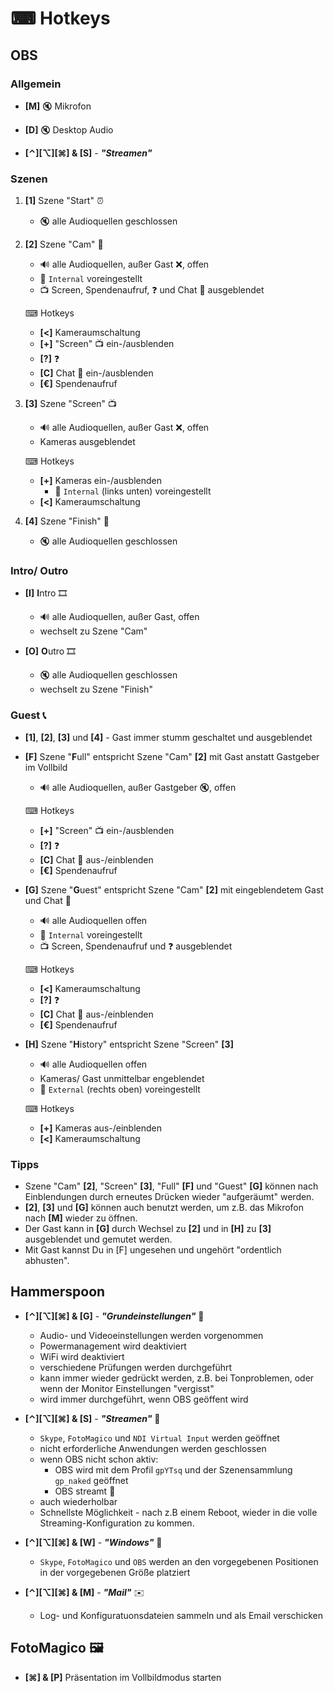 # ⌨ Hotkeys

## OBS
### Allgemein
* **[M]** 🔇 Mikrofon
* **[D]** 🔇 Desktop Audio

* **[⌃][⌥][⌘] & [S]** - ***"Streamen"***

### Szenen
1. **[1]** Szene "Start" ⏰
    * 🔇 alle Audioquellen geschlossen

2. **[2]** Szene "Cam" 🎥
    * 🔊 alle Audioquellen, außer Gast ❌, offen
    * 🎥 `Internal` voreingestellt
    * 📺 Screen, Spendenaufruf, ❓ und Chat 💬 ausgeblendet

    ⌨ Hotkeys
    * **[<]** Kameraumschaltung
    * **[+]** "Screen" 📺 ein-/ausblenden
    * **[?]** ❓
    * **[C]** Chat 💬 ein-/ausblenden
    * **[€]** Spendenaufruf

3. **[3]** Szene "Screen" 📺
    * 🔊 alle Audioquellen, außer Gast ❌, offen
    * Kameras ausgeblendet

    ⌨ Hotkeys
    * **[+]** Kameras ein-/ausblenden
        * 🎥 `Internal` (links unten) voreingestellt
    * **[<]** Kameraumschaltung

4. **[4]** Szene "Finish" 🛌
    * 🔇 alle Audioquellen geschlossen

### Intro/ Outro
* **[I]** **I**ntro 🎞
    * 🔊 alle Audioquellen, außer Gast, offen
    * wechselt zu Szene "Cam"

* **[O]** **O**utro 🎞
    * 🔇 alle Audioquellen geschlossen
    * wechselt zu Szene "Finish"

### Guest 📞
* **[1]**, **[2]**, **[3]** und **[4]** - Gast immer stumm geschaltet und ausgeblendet

* **[F]** Szene "**F**ull" entspricht Szene "Cam" **[2]** mit Gast anstatt Gastgeber im Vollbild
    * 🔊 alle Audioquellen, außer Gastgeber 🔇, offen

    ⌨ Hotkeys
    * **[+]** "Screen" 📺 ein-/ausblenden
    * **[?]** ❓
    * **[C]** Chat 💬 aus-/einblenden
    * **[€]** Spendenaufruf

* **[G]** Szene "**G**uest" entspricht Szene "Cam" **[2]** mit eingeblendetem Gast und Chat 💬
    * 🔊 alle Audioquellen offen
    * 🎥 `Internal` voreingestellt
    * 📺 Screen, Spendenaufruf und ❓ ausgeblendet

    ⌨ Hotkeys
    * **[<]** Kameraumschaltung
    * **[?]** ❓
    * **[C]** Chat 💬 aus-/einblenden
    * **[€]** Spendenaufruf

* **[H]** Szene "**H**istory" entspricht Szene "Screen" **[3]**
    * 🔊 alle Audioquellen offen
    * Kameras/ Gast unmittelbar engeblendet
    * 🎥 `External` (rechts oben) voreingestellt

    ⌨ Hotkeys
    * **[+]** Kameras aus-/einblenden
    * **[<]** Kameraumschaltung

### Tipps
* Szene "Cam" **[2]**, "Screen" **[3]**, "Full" **[F]** und "Guest" **[G]** können nach Einblendungen durch erneutes Drücken wieder "aufgeräumt" werden.
* **[2]**,  **[3]** und **[G]** können auch benutzt werden, um z.B. das Mikrofon nach **[M]** wieder zu öffnen.
* Der Gast kann in **[G]** durch Wechsel zu **[2]** und in **[H]** zu **[3]** ausgeblendet und gemutet werden.
* Mit Gast kannst Du in [F] ungesehen und ungehört "ordentlich abhusten".

## Hammerspoon
* **[⌃][⌥][⌘] & [G]** - ***"Grundeinstellungen"*** 🧯
    * Audio- und Videoeinstellungen werden vorgenommen
    * Powermanagement wird deaktiviert
    * WiFi wird deaktiviert
    * verschiedene Prüfungen werden durchgeführt
    * kann immer wieder gedrückt werden, z.B. bei Tonproblemen, oder wenn der Monitor Einstellungen "vergisst"
    * wird immer durchgeführt, wenn OBS geöffent wird

* **[⌃][⌥][⌘] & [S]** - ***"Streamen"*** 🔧
    * `Skype`, `FotoMagico` und `NDI Virtual Input` werden geöffnet
    * nicht erforderliche Anwendungen werden geschlossen
    * wenn OBS nicht schon aktiv: 
        * OBS wird mit dem Profil `gpYTsq` und der Szenensammlung `gp_naked` geöffnet
        * OBS streamt 🔴
    * auch wiederholbar
    * Schnellste Möglichkeit - nach z.B einem Reboot, wieder in die volle Streaming-Konfiguration zu kommen.

* **[⌃][⌥][⌘] & [W]** - ***"Windows"*** 🔧
    * `Skype`, `FotoMagico` und `OBS` werden an den vorgegebenen Positionen in der vorgegebenen Größe platziert 

* **[⌃][⌥][⌘] & [M]** - ***"Mail"*** ✉️
    * Log- und Konfiguratuonsdateien sammeln und als Email verschicken

## FotoMagico 🖼
* **[⌘] & [P]** Präsentation im Vollbildmodus starten
